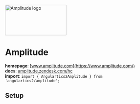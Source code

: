 <img 
    src="../../../assets/svg/amplitude.svg" 
    alt="Amplitude logo"
    height="100px"
    width="200px" />

# Amplitude
__homepage__: [www.amplitude.com](https://www.amplitude.com/)  
__docs__: [amplitude.zendesk.com/hc](https://amplitude.zendesk.com/hc)  
__import__: `import { Angulartics2Amplitude } from 'angulartics2/amplitude';`  

## Setup

